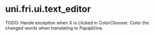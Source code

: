 # uni.fri.ui.text_editor

TODO:
Hande exception when X is clicked in ColorChooser.
Color the changed words when translating to Papajščina.
